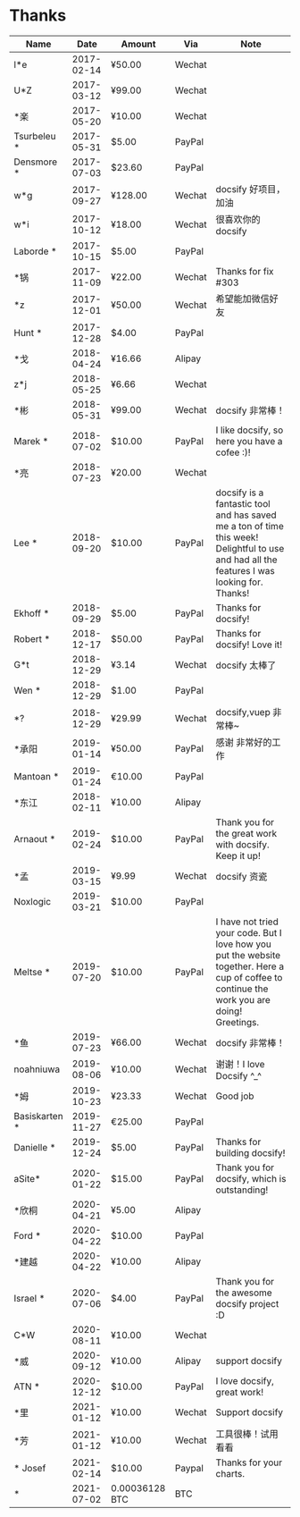# Thanks

| Name         | Date       | Amount  | Via    | Note                 |
| ------------ | ---------- | ------- | ------ | -------------------- |
| l\*e         | 2017-02-14 | ¥50.00  | Wechat |                      |
| U\*Z         | 2017-03-12 | ¥99.00  | Wechat |                      |
| \*楽         | 2017-05-20 | ¥10.00  | Wechat |                      |
| Tsurbeleu \* | 2017-05-31 | $5.00   | PayPal |                      |
| Densmore \*  | 2017-07-03 | $23.60  | PayPal |                      |
| w\*g         | 2017-09-27 | ¥128.00 | Wechat | docsify 好项目，加油 |
| w\*i         | 2017-10-12 | ¥18.00  | Wechat | 很喜欢你的 docsify   |
| Laborde \*   | 2017-10-15 | $5.00   | PayPal |                      |
| \*锅         | 2017-11-09 | ¥22.00  | Wechat | Thanks for fix #303  |
| \*z          | 2017-12-01 | ¥50.00  | Wechat | 希望能加微信好友     |
| Hunt \*      | 2017-12-28 | $4.00   | PayPal |                      |
| \*戈         | 2018-04-24 | ¥16.66  | Alipay |                      |
| z\*j         | 2018-05-25 | ¥6.66   | Wechat |                      |
| \*彬         | 2018-05-31 | ¥99.00  | Wechat | docsify 非常棒！     |
| Marek \* | 2018-07-02 | $10.00 | PayPal | I like docsify, so here you have a cofee :)! |
| \*亮 | 2018-07-23 | ¥20.00 | Wechat | |
| Lee \* |2018-09-20 | $10.00 | PayPal | docsify is a fantastic tool and has saved me a ton of time this week! Delightful to use and had all the features I was looking for. Thanks! |
| Ekhoff \* | 2018-09-29 | $5.00 | PayPal | Thanks for docsify! |
| Robert \* | 2018-12-17| $50.00 | PayPal| Thanks for docsify! Love it!	| 
| G\*t | 2018-12-29|  ¥3.14 | Wechat | docsify 太棒了 |
| Wen \* | 2018-12-29|  $1.00 | PayPal |   |
| \*\? |  2018-12-29| ¥29.99 | Wechat | docsify,vuep 非常棒~ | 
| \*承阳 |  2019-01-14 | ¥50.00 | PayPal | 感谢 非常好的工作 | 
| Mantoan \* | 2019-01-24 | €10.00 | PayPal | |
| \*东江         | 2018-02-11 | ¥10.00| Alipay |                      |
| Arnaout \* | 2019-02-24 |   $10.00 | PayPal | Thank you for the great work with docsify. Keep it up! |
| \*孟 | 2019-03-15 | ¥9.99 | Wechat | docsify 资瓷 |
| Noxlogic | 2019-03-21 |  $10.00 | PayPal |  |
| Meltse \*  | 2019-07-20 |  $10.00 | PayPal | 	I have not tried your code. But I love how you put the website together. Here a cup of coffee to continue the work you are doing! Greetings. |
| \*鱼         | 2019-07-23| ¥66.00  | Wechat |       docsify 非常棒！               |
| noahniuwa        | 2019-08-06 | ¥10.00  | Wechat |    谢谢！I love Docsify ^_^               |
| \*姆 | 2019-10-23 | ¥23.33 | Wechat | Good job |
| Basiskarten \* | 2019-11-27 | €25.00 | PayPal | |
| Danielle \* | 2019-12-24 |  $5.00 | PayPal | Thanks for building docsify!	 |
| aSite\* | 2020-01-22 | $15.00 | PayPal | Thank you for docsify, which is outstanding!	|
| \*欣桐         | 2020-04-21 | ¥5.00| Alipay |                      |
| Ford \* | 2020-04-22 | $10.00 | PayPal | 	|
| \*建越        | 2020-04-22 | ¥10.00| Alipay |                      |
| Israel \* | 2020-07-06 | $4.00 | PayPal | Thank you for the awesome docsify project :D		|
| C\*W |  2020-08-11| ¥10.00 | Wechat | | 
|\*威       | 2020-09-12 | ¥10.00| Alipay | support docsify |
| ATN \* | 2020-12-12 | $10.00 | PayPal | I love docsify, great work!	|
| \*里 |  2021-01-12| ¥10.00 | Wechat | Support docsify | 
| \*芳 |  2021-01-12| ¥10.00 | Wechat | 工具很棒！试用看看 | 
|\* Josef |  2021-02-14| $10.00 | Paypal |Thanks for your charts.| 
| * |  2021-07-02| 0.00036128 BTC | BTC |  | 
